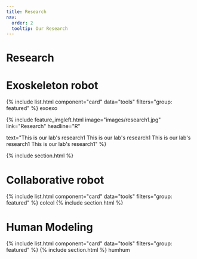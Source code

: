 ```yaml
---
title: Research
nav:
  order: 2
  tooltip: Our Research
---
```


# <i class="fas fa-search"></i> Research


# Exoskeleton robot
{% include list.html component="card" data="tools" filters="group: featured" %}
exoexo

{%
  include feature_imgleft.html
  image="images/research1.jpg"
  link="Research"
  headline="R"
  <!-- style="float: left;" -->
  text="This is our lab's research1
  This is our lab's research1
  This is our lab's research1
  This is our lab's research1"
%}

{% include section.html %}

# Collaborative robot
{% include list.html component="card" data="tools" filters="group: featured" %}
colcol
{% include section.html %}

# Human Modeling
{% include list.html component="card" data="tools" filters="group: featured" %}
{% include section.html %}
humhum


